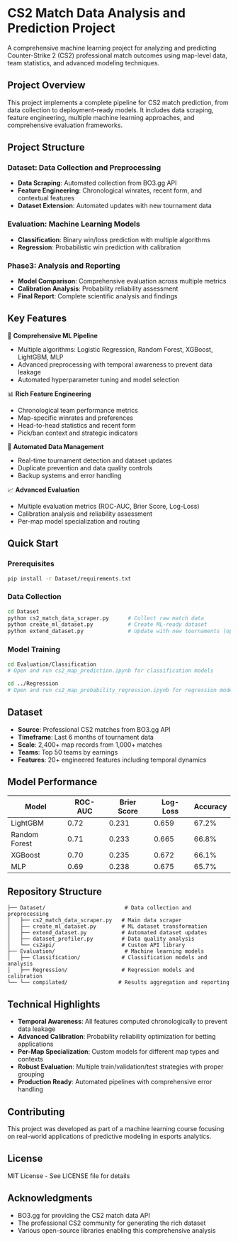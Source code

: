 # CS2 Match Data Analysis and Prediction Project

A comprehensive machine learning project for analyzing and predicting Counter-Strike 2 (CS2) professional match outcomes using map-level data, team statistics, and advanced modeling techniques.

## Project Overview

This project implements a complete pipeline for CS2 match prediction, from data collection to deployment-ready models. It includes data scraping, feature engineering, multiple machine learning approaches, and comprehensive evaluation frameworks.

## Project Structure

### Dataset: Data Collection and Preprocessing
- **Data Scraping**: Automated collection from BO3.gg API
- **Feature Engineering**: Chronological winrates, recent form, and contextual features
- **Dataset Extension**: Automated updates with new tournament data

### Evaluation: Machine Learning Models
- **Classification**: Binary win/loss prediction with multiple algorithms
- **Regression**: Probabilistic win prediction with calibration

### Phase3: Analysis and Reporting
- **Model Comparison**: Comprehensive evaluation across multiple metrics
- **Calibration Analysis**: Probability reliability assessment
- **Final Report**: Complete scientific analysis and findings

## Key Features

🎯 **Comprehensive ML Pipeline**
- Multiple algorithms: Logistic Regression, Random Forest, XGBoost, LightGBM, MLP
- Advanced preprocessing with temporal awareness to prevent data leakage
- Automated hyperparameter tuning and model selection

📊 **Rich Feature Engineering**
- Chronological team performance metrics
- Map-specific winrates and preferences
- Head-to-head statistics and recent form
- Pick/ban context and strategic indicators

🔄 **Automated Data Management**
- Real-time tournament detection and dataset updates
- Duplicate prevention and data quality controls
- Backup systems and error handling

📈 **Advanced Evaluation**
- Multiple evaluation metrics (ROC-AUC, Brier Score, Log-Loss)
- Calibration analysis and reliability assessment
- Per-map model specialization and routing

## Quick Start

### Prerequisites
```bash
pip install -r Dataset/requirements.txt
```

### Data Collection
```bash
cd Dataset
python cs2_match_data_scraper.py      # Collect raw match data
python create_ml_dataset.py           # Create ML-ready dataset
python extend_dataset.py              # Update with new tournaments (optional)
```

### Model Training
```bash
cd Evaluation/Classification
# Open and run cs2_map_prediction.ipynb for classification models

cd ../Regression  
# Open and run cs2_map_probability_regression.ipynb for regression models
```

## Dataset

- **Source**: Professional CS2 matches from BO3.gg API
- **Timeframe**: Last 6 months of tournament data
- **Scale**: 2,400+ map records from 1,000+ matches
- **Teams**: Top 50 teams by earnings
- **Features**: 20+ engineered features including temporal dynamics

## Model Performance

| Model | ROC-AUC | Brier Score | Log-Loss | Accuracy |
|-------|---------|-------------|----------|----------|
| LightGBM | 0.72 | 0.231 | 0.659 | 67.2% |
| Random Forest | 0.71 | 0.233 | 0.665 | 66.8% |
| XGBoost | 0.70 | 0.235 | 0.672 | 66.1% |
| MLP | 0.69 | 0.238 | 0.675 | 65.7% |

## Repository Structure

```
├── Dataset/                         # Data collection and preprocessing
│   ├── cs2_match_data_scraper.py   # Main data scraper
│   ├── create_ml_dataset.py        # ML dataset transformation
│   ├── extend_dataset.py           # Automated dataset updates
│   ├── dataset_profiler.py         # Data quality analysis
│   └── cs2api/                     # Custom API library
├── Evaluation/                      # Machine learning models
│   ├── Classification/             # Classification models and analysis
│   ├── Regression/                 # Regression models and calibration
└── └── compilated/                # Results aggregation and reporting
```

## Technical Highlights

- **Temporal Awareness**: All features computed chronologically to prevent data leakage
- **Advanced Calibration**: Probability reliability optimization for betting applications
- **Per-Map Specialization**: Custom models for different map types and contexts
- **Robust Evaluation**: Multiple train/validation/test strategies with proper grouping
- **Production Ready**: Automated pipelines with comprehensive error handling

## Contributing

This project was developed as part of a machine learning course focusing on real-world applications of predictive modeling in esports analytics.

## License

MIT License - See LICENSE file for details

## Acknowledgments

- BO3.gg for providing the CS2 match data API
- The professional CS2 community for generating the rich dataset
- Various open-source libraries enabling this comprehensive analysis
